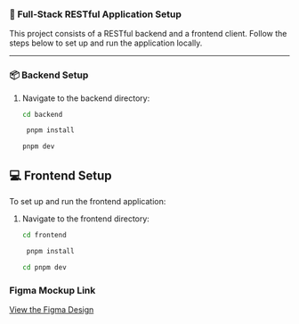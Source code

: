 ### 🚀 Full-Stack RESTful Application Setup

This project consists of a RESTful backend and a frontend client. Follow the steps below to set up and run the application locally.

---

### 📦 Backend Setup

1. Navigate to the backend directory:
   ```bash
   cd backend
   ```
   ```bash
    pnpm install
   ```
      ```bash
   pnpm dev
   ```
   

## 💻 Frontend Setup

To set up and run the frontend application:

1. Navigate to the frontend directory:
   ```bash
   cd frontend
   ```
   ```bash
    pnpm install
   ```
      ```bash
   cd pnpm dev
   ```



### Figma Mockup Link

[View the Figma Design](https://www.figma.com/design/veYKKe2AHRpjAaS8RWFBIa/NE_?node-id=0-1&t=QCKl3QhggNdIBGco-1)

